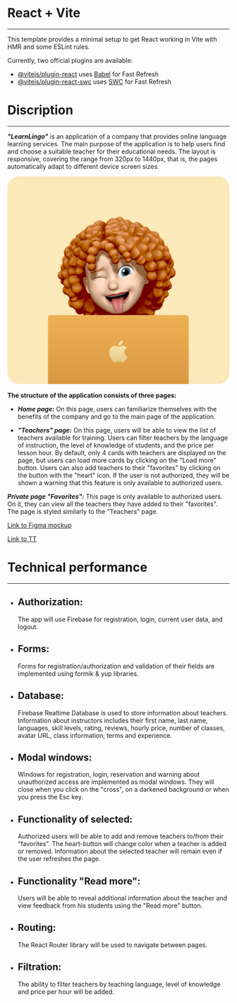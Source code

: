# React + Vite
___
This template provides a minimal setup to get React working in Vite with HMR and some ESLint rules.

Currently, two official plugins are available:

- [@vitejs/plugin-react](https://github.com/vitejs/vite-plugin-react/blob/main/packages/plugin-react/README.md) uses [Babel](https://babeljs.io/) for Fast Refresh
- [@vitejs/plugin-react-swc](https://github.com/vitejs/vite-plugin-react-swc) uses [SWC](https://swc.rs/) for Fast Refresh
  

# Discription 
___
 ___"LearnLingo"___ is an application of a company that provides online language learning services. The main purpose of the application is to help users find and choose a suitable teacher for their educational needs. The layout is responsive, covering the range from 320px to 1440px, that is, the pages automatically adapt to different device screen sizes.
  
![LOGO](src/assets/images/bgrPicture-orange.png)

**The structure of the application consists of three pages:**

- ___Home page:___  On this page, users can familiarize themselves with the benefits of the company and go to the main page of the application.

- ___"Teachers" page:___ On this page, users will be able to view the list of teachers available for training. Users can filter teachers by the language of instruction, the level of knowledge of students, and the price per lesson hour. By default, only 4 cards with teachers are displayed on the page, but users can load more cards by clicking on the "Load more" button. Users can also add teachers to their "favorites" by clicking on the button with the "heart" icon. If the user is not authorized, they will be shown a warning that this feature is only available to authorized users.

___Private page "Favorites":___ This page is only available to authorized users. On it, they can view all the teachers they have added to their "favorites". The page is styled similarly to the "Teachers" page.

[Link to Figma mockup](https://www.figma.com/file/dewf5jVviSTuWMMyU3d8Mc/%D0%9F%D0%B5%D1%82-%D0%BF%D1%80%D0%BE%D1%94%D0%BA%D1%82-%D0%B4%D0%BB%D1%8F-%D0%9A%D0%A6?type=design&node-id=0-1&mode=design&t=jCmjSs9PeOjObYSc-0)

[Link to TT](https://docs.google.com/document/d/1ZB_MFgnnJj7t7OXtv5hESSwY6xRgVoACZKzgZczWc3Y/edit)


# Technical performance
___

 + ## Authorization: 
    The app will use Firebase for registration, login, current user data, and logout.

 + ## Forms: 
    Forms for registration/authorization and validation of their fields are implemented using formik & yup libraries.

 + ## Database:
    Firebase Realtime Database is used to store information about teachers. Information about instructors includes their first name, last name, languages, skill levels, rating, reviews, hourly price, number of classes, avatar URL, class information, terms and experience.  

 + ## Modal windows:
    Windows for registration, login, reservation and warning about unauthorized access are implemented as modal windows. They will close when you click on the "cross", on a darkened background or when you press the Esc key. 

 + ## Functionality of selected:
    Authorized users will be able to add and remove teachers to/from their "favorites". The heart-button will change color when a teacher is added or removed. Information about the selected teacher will remain even if the user refreshes the page.  

 + ## Functionality "Read more":
    Users will be able to reveal additional information about the teacher and view feedback from his students using the "Read more" button.  

 + ## Routing:
    The React Router library will be used to navigate between pages.   

 + ## Filtration:
    The ability to filter teachers by teaching language, level of knowledge and price per hour will be added. 